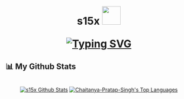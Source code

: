 <h1 align="center"><b>s15x </b><img src="https://media.discordapp.net/attachments/662342214348701755/1042162262389039246/s15newpfpwhite.png?width=676&height=300" width="50"</h1>
  
<p align="center">
<a href="https://git.io/typing-svg"><img src="https://readme-typing-svg.herokuapp.com?font=Fira+Code&weight=700&size=30&duration=6000&pause=1000&color=FFFFFF&width=435&lines=_______________________" alt="Typing SVG" /></a>
  </p>

## 📊 My Github Stats
  <p align="center">
  <br/>
    <a href="https://github.com/s15x/github-readme-stats"><img alt="s15x Github Stats" src="https://github-readme-stats.vercel.app/api?username=s15x&show_icons=true&count_private=true&theme=react&hide_border=true&bg_color=0D1117" /></a>
  <a href="https://github.com/Chaitanya-Pratap-Singh/github-readme-stats"><img alt="Chaitanya-Pratap-Singh's Top Languages" src="https://github-readme-stats.vercel.app/api/top-langs/?username=s15x&langs_count=8&count_private=true&layout=compact&theme=react&hide_border=true&bg_color=0D1117" /></a>
  <br/>
</p>
 
